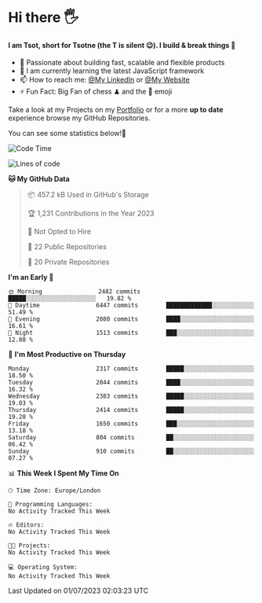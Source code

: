 # Hi there :raised_hand_with_fingers_splayed:
#### I am Tsot, short for Tsotne (the T is silent :wink:). I build & break things :space_invader:
- :telescope: Passionate about building fast, scalable and flexible products
- :seedling: I am currently learning the latest JavaScript framework 
- :mailbox: How to reach me: [@My LinkedIn](https://www.linkedin.com/in/tsotne-gvadzabia/) or [@My Website](https://tsotne.co.uk/contact)
- :zap: Fun Fact: Big Fan of chess ♟ and the 👾 emoji

Take a look at my Projects on my [Portfolio](https://tsotne.co.uk/) or for a more **up to date** experience browse my GitHub Repositories.

You can see some statistics below!:space_invader:
<!--START_SECTION:waka-->
![Code Time](http://img.shields.io/badge/Code%20Time-761%20hrs%202%20mins-blue)

![Lines of code](https://img.shields.io/badge/From%20Hello%20World%20I%27ve%20Written-6.4%20million%20lines%20of%20code-blue)

**🐱 My GitHub Data** 

> 📦 457.2 kB Used in GitHub's Storage 
 > 
> 🏆 1,231 Contributions in the Year 2023
 > 
> 🚫 Not Opted to Hire
 > 
> 📜 22 Public Repositories 
 > 
> 🔑 20 Private Repositories 
 > 
**I'm an Early 🐤** 

```text
🌞 Morning                2482 commits        █████░░░░░░░░░░░░░░░░░░░░   19.82 % 
🌆 Daytime                6447 commits        █████████████░░░░░░░░░░░░   51.49 % 
🌃 Evening                2080 commits        ████░░░░░░░░░░░░░░░░░░░░░   16.61 % 
🌙 Night                  1513 commits        ███░░░░░░░░░░░░░░░░░░░░░░   12.08 % 
```
📅 **I'm Most Productive on Thursday** 

```text
Monday                   2317 commits        █████░░░░░░░░░░░░░░░░░░░░   18.50 % 
Tuesday                  2044 commits        ████░░░░░░░░░░░░░░░░░░░░░   16.32 % 
Wednesday                2383 commits        █████░░░░░░░░░░░░░░░░░░░░   19.03 % 
Thursday                 2414 commits        █████░░░░░░░░░░░░░░░░░░░░   19.28 % 
Friday                   1650 commits        ███░░░░░░░░░░░░░░░░░░░░░░   13.18 % 
Saturday                 804 commits         ██░░░░░░░░░░░░░░░░░░░░░░░   06.42 % 
Sunday                   910 commits         ██░░░░░░░░░░░░░░░░░░░░░░░   07.27 % 
```


📊 **This Week I Spent My Time On** 

```text
🕑︎ Time Zone: Europe/London

💬 Programming Languages: 
No Activity Tracked This Week

🔥 Editors: 
No Activity Tracked This Week

🐱‍💻 Projects: 
No Activity Tracked This Week

💻 Operating System: 
No Activity Tracked This Week
```


 Last Updated on 01/07/2023 02:03:23 UTC
<!--END_SECTION:waka-->
